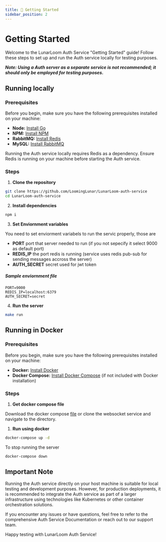 ```yaml
---
title: 💫 Getting Started
sidebar_position: 2
---
```

# Getting Started

Welcome to the LunarLoom Auth Service "Getting Started" guide! Follow these steps to set up and run the Auth service locally for testing purposes.

***Note: Using a Auth server as a separate service is not recommended; it should only be employed for testing purposes.***

## Running locally

### Prerequisites

Before you begin, make sure you have the following prerequisites installed on your machine:

- **Node:** [Install Go](https://nodejs.org/en/download)
- **NPM:** [Install NPM](https://docs.npmjs.com/downloading-and-installing-node-js-and-npm)
- **RabbitMQ:** [Install Redis](https://redis.io/download)
- **MySQL:** [Install RabbitMQ](https://www.rabbitmq.com/download.html)

Running the Auth service locally requires Redis as a dependency. Ensure Redis is running on your machine before starting the Auth service.

### Steps


1. **Clone the repository**
```bash
git clone https://github.com/LoomingLunar/LunarLoom-auth-service
cd LunarLoom-auth-service
```

2. **Install dependencies**
```bash
npm i
```

3. **Set Enviornment variables**

You need to set enviorment variabels to run the servic properly, those are

- **PORT**   port that server needed to run (if you not sepecify it select 9000 as default port)
- **REDIS_IP**   the port redis is running (service uses redis pub-sub for sending messages accross the server)
- **AUTH_SECRET**   secret used for jwt token

##### Sample enviornment file
```env
PORT=9000
REDIS_IP=localhost:6379
AUTH_SECRET=secret
```

4. **Run the server**
```bash
make run
```

## Running in Docker

### Prerequisites

Before you begin, make sure you have the following prerequisites installed on your machine:

- **Docker:** [Install Docker](https://docs.docker.com/get-docker/)
- **Docker Compose:** [Install Docker Compose](https://docs.docker.com/compose/install/) (if not included with Docker installation)

### Steps

1. **Get docker compose file**

Download the docker compose [file](https://github.com/LoomingLunar/LunarLoom-websocket-service/blob/main/docker-compose.yaml) or clone the websocket service and navigate to the directory.

1. **Run using docker**
```bash
docker-compose up -d
```

To stop running the server
```bash
docker-compose down
```

## Important Note

Running the Auth service directly on your host machine is suitable for local testing and development purposes. However, for production deployments, it is recommended to integrate the Auth service as part of a larger infrastructure using technologies like Kubernetes or other container orchestration solutions.

If you encounter any issues or have questions, feel free to refer to the comprehensive Auth Service Documentation or reach out to our support team.

Happy testing with LunarLoom Auth Service!
